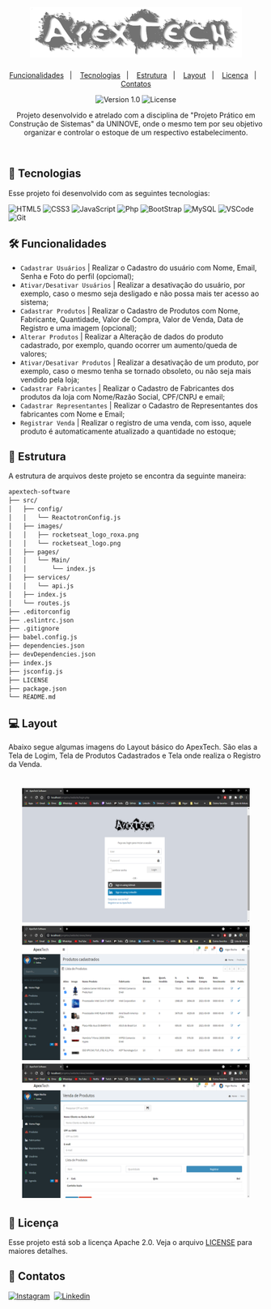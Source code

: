 <h1 align="center">
    <img alt="Proffy" title="ApexTech" src=".apextech/logo2.png" width=420px height=100px/>
</h1>

<p align="center">
  <a href="#-funcionalidades">Funcionalidades</a>&nbsp;&nbsp;&nbsp;|&nbsp;&nbsp;&nbsp;
  <a href="#-tecnologias">Tecnologias</a>&nbsp;&nbsp;&nbsp;|&nbsp;&nbsp;&nbsp;
  <a href="#-estrutura">Estrutura</a>&nbsp;&nbsp;&nbsp;|&nbsp;&nbsp;&nbsp;
  <a href="#-layout">Layout</a>&nbsp;&nbsp;&nbsp;|&nbsp;&nbsp;&nbsp;
  <a href="memo-licença">Licença</a>&nbsp;&nbsp;&nbsp;|&nbsp;&nbsp;&nbsp;
  <a href="speech_balloon-contatos">Contatos</a>
</p>

<p align="center">
 <img src="https://img.shields.io/static/v1?label=Version&message=1.0&color=8257E5&labelColor=000000" alt="Version 1.0"/>

  <img alt="License" src="https://img.shields.io/static/v1?label=license&message=apache%202.0&color=8257E5&labelColor=000000">
</p>

<p align="center">
  Projeto desenvolvido e atrelado com a disciplina de "Projeto Prático em Construção de Sistemas" da UNINOVE, onde o mesmo tem por seu objetivo organizar e controlar o estoque     de um respectivo estabelecimento. 
</p>

<br/>

## 🚀 Tecnologias
Esse projeto foi desenvolvido com as seguintes tecnologias:

![HTML5](https://img.shields.io/badge/-HTML5-05122A?&logo=HTML5&logoColor=FFFFFF)
![CSS3](https://img.shields.io/badge/-CSS3-05122A?&logo=CSS3&logoColor=FFFFFF)
![JavaScript](https://img.shields.io/badge/-JavaScript-05122A?&logo=JavaScript&logoColor=FFFFFF)
![Php](https://img.shields.io/badge/-PhP-05122A?&logo=Php&logoColor=FFFFFF)
![BootStrap](https://img.shields.io/badge/-BootStrap-05122A?&logo=BootStrap&logoColor=FFFFFF) 
![MySQL](https://img.shields.io/badge/-MySQL-05122A?&logo=mysql&logoColor=FFFFFF)
![VSCode](https://img.shields.io/badge/-VSCode-05122A?&logo=Visual%20Studio%20Code&logoColor=FFFFFF) 
![Git](https://img.shields.io/badge/-Git-05122A?&logo=git&logoColor=FFFFFF)


## 🛠 Funcionalidades
- `Cadastrar Usuários` | Realizar o Cadastro do usuário com Nome, Email, Senha e Foto do perfil (opciomal);
- `Ativar/Desativar Usuários` | Realizar a desativação do usuário, por exemplo, caso o mesmo seja desligado e não possa mais ter acesso ao sistema;
- `Cadastrar Produtos` | Realizar o Cadastro de Produtos com Nome, Fabricante, Quantidade, Valor de Compra, Valor de Venda, Data de Registro e uma imagem (opcional);
- `Alterar Produtos` | Realizar a Alteração de dados do produto cadastrado, por exemplo, quando ocorrer um aumento/queda de valores;
- `Ativar/Desativar Produtos` | Realizar a desativação de um produto, por exemplo, caso o mesmo tenha se tornado obsoleto, ou não seja mais vendido pela loja;
- `Cadastrar Fabricantes` | Realizar o Cadastro de Fabricantes dos produtos da loja com Nome/Razão Social, CPF/CNPJ e email;
- `Cadastrar Representantes` | Realizar o Cadastro de Representantes dos fabricantes com Nome e Email;
- `Registrar Venda` | Realizar o registro de uma venda, com isso, aquele produto é automaticamente atualizado a quantidade no estoque;


## 🔗 Estrutura
A estrutura de arquivos deste projeto se encontra da seguinte maneira:

```bash
apextech-software
├── src/
│   ├── config/
│   │   └── ReactotronConfig.js
│   ├── images/
│   │   ├── rocketseat_logo_roxa.png
│   │   └── rocketseat_logo.png
│   ├── pages/
│   │   └── Main/
│   │       └── index.js
│   ├── services/
│   │   └── api.js
│   ├── index.js
│   └── routes.js
├── .editorconfig
├── .eslintrc.json
├── .gitignore
├── babel.config.js
├── dependencies.json
├── devDependencies.json
├── index.js
├── jsconfig.js
├── LICENSE
├── package.json
└── README.md
```

## 💻 Layout
Abaixo segue algumas imagens do Layout básico do ApexTech. São elas a Tela de Logim, Tela de Produtos Cadastrados e Tela onde realiza o Registro da Venda.

<h1 align="center">
    <img alt="Proffy" title="ApexTech" src=".apextech/ApexLogin.png" width=450px height=265px/>
    <img alt="Proffy" title="ApexTech" src=".apextech/ApexProdCadastrados.png" width=450px height=265px/>
    <img alt="Proffy" title="ApexTech" src=".apextech/ApexVenda.png" width=450px height=265px/>
</h1>


## :memo: Licença
Esse projeto está sob a licença Apache 2.0. Veja o arquivo [LICENSE](LICENSE.md) para maiores detalhes.


## :speech_balloon: Contatos
[![Instagram](https://img.shields.io/badge/-Instagram_-E4405F?&logo=Instagram&logoColor=FFFFFF)](https://instagram.com/hiigorrocha_)&nbsp;
[![Linkedin](https://img.shields.io/badge/-Linkedln-0A66C2?&logo=Linkedin&logoColor=FFFFFF)](https://www.linkedin.com/in/higor-silva18/)&nbsp;
